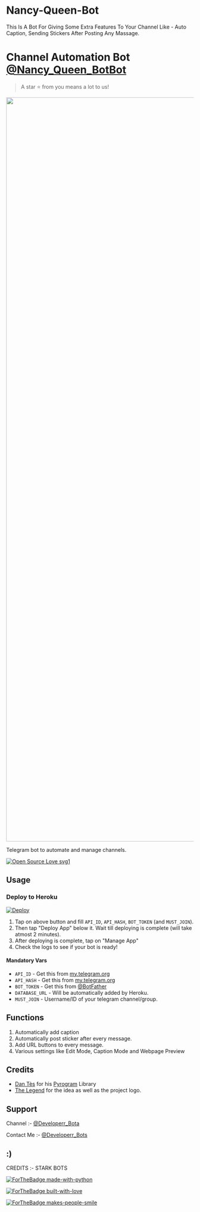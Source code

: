 # Nancy-Queen-Bot
This Is A Bot For Giving Some Extra Features To Your Channel Like - Auto Caption, Sending Stickers After Posting Any Massage.

# Channel Automation Bot [@Nancy_Queen_BotBot](https://t.me/Nancy_Queen_BotBot)

> A star ⭐ from you means a lot to us!

<p align="center"><a href="https://github.com/SohanRaz/Nancy-Queen-Bot"><img src="https://telegra.ph/file/25ed000941afb6d0561a1.jpg" width="2000"></a></p>

Telegram bot to automate and manage channels.

[![Open Source Love svg1](https://badges.frapsoft.com/os/v1/open-source.svg?v=103)](https://github.com/ellerbrock/open-source-badges/)

## Usage

### Deploy to Heroku

[![Deploy](https://www.herokucdn.com/deploy/button.svg)](https://heroku.com/deploy?template=https://github.com/Aarav-XD/Nancy-Queen-Bot)

1. Tap on above button and fill `API_ID`, `API_HASH`, `BOT_TOKEN` (and `MUST_JOIN`).
2. Then tap "Deploy App" below it. Wait till deploying is complete (will take atmost 2 minutes).
3. After deploying is complete, tap on "Manage App"
4. Check the logs to see if your bot is ready!


#### Mandatory Vars

- `API_ID` - Get this from [my.telegram.org](https://my.telegram.org/auth)
- `API_HASH` - Get this from [my.telegram.org](https://my.telegram.org/auth)
- `BOT_TOKEN` - Get this from [@BotFather](https://t.me/BotFather)
- `DATABASE_URL` - Will be automatically added by Heroku.
- `MUST_JOIN` - Username/ID of your telegram channel/group.

## Functions

1) Automatically add caption
2) Automatically post sticker after every message.
3) Add URL buttons to every message.
4) Various settings like Edit Mode, Caption Mode and Webpage Preview


## Credits

- [Dan Tès](https://github.com/delivrance) for his [Pyrogram](https://docs.pyrogram.org) Library
- [The Legend](https://github.com/thelegend-16) for the idea as well as the project logo.

## Support

Channel :- [@Developerr_Bota](https://t.me/Developerr_Bots)

Contact Me :- [@Developerr_Bots](https://t.me/Developerr_bots_support)

## :)
CREDITS :- STARK BOTS

[![ForTheBadge made-with-python](http://ForTheBadge.com/images/badges/made-with-python.svg)](https://www.python.org/)

[![ForTheBadge built-with-love](http://ForTheBadge.com/images/badges/built-with-love.svg)](https://github.com/Sohanraz/nancy-queen-Bot)

[![ForTheBadge makes-people-smile](http://ForTheBadge.com/images/badges/makes-people-smile.svg)](https://github.com/Sohanraz/nancy-queen-Bot)



